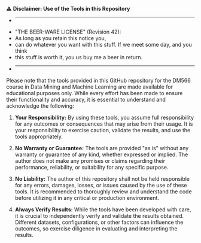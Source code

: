 ⚠️ **Disclaimer: Use of the Tools in this Repository**

 * ----------------------------------------------------------------------------
 * "THE BEER-WARE LICENSE" (Revision 42):
 * As long as you retain this notice you,
 * can do whatever you want with this stuff. If we meet some day, and you think
 * this stuff is worth it, you us buy me a beer in return.
 * ----------------------------------------------------------------------------

Please note that the tools provided in this GitHub repository for the DM566 course in Data Mining and Machine Learning are made available for educational purposes only. While every effort has been made to ensure their functionality and accuracy, it is essential to understand and acknowledge the following:

1. **Your Responsibility:** By using these tools, you assume full responsibility for any outcomes or consequences that may arise from their usage. It is your responsibility to exercise caution, validate the results, and use the tools appropriately.

2. **No Warranty or Guarantee:** The tools are provided "as is" without any warranty or guarantee of any kind, whether expressed or implied. The author does not make any promises or claims regarding their performance, reliability, or suitability for any specific purpose.

3. **No Liability:** The author of this repository shall not be held responsible for any errors, damages, losses, or issues caused by the use of these tools. It is recommended to thoroughly review and understand the code before utilizing it in any critical or production environment.

4. **Always Verify Results:** While the tools have been developed with care, it is crucial to independently verify and validate the results obtained. Different datasets, configurations, or other factors can influence the outcomes, so exercise diligence in evaluating and interpreting the results.
